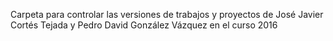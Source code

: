 Carpeta para controlar las versiones de trabajos y proyectos de José Javier Cortés Tejada y Pedro David González Vázquez en el curso 2016
